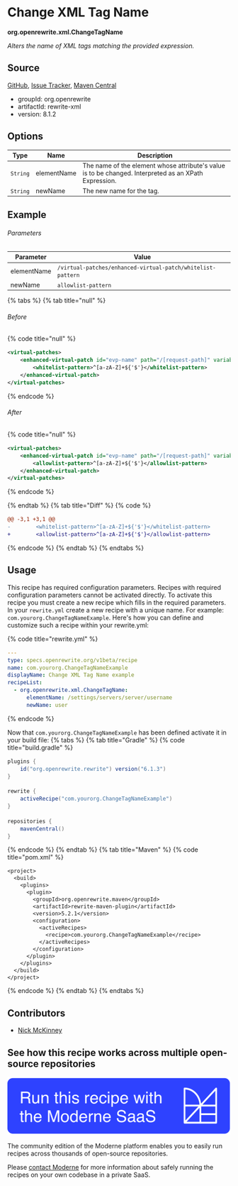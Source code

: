 # Change XML Tag Name

**org.openrewrite.xml.ChangeTagName**

_Alters the name of XML tags matching the provided expression._

## Source

[GitHub](https://github.com/openrewrite/rewrite/blob/main/rewrite-xml/src/main/java/org/openrewrite/xml/ChangeTagName.java), [Issue Tracker](https://github.com/openrewrite/rewrite/issues), [Maven Central](https://central.sonatype.com/artifact/org.openrewrite/rewrite-xml/8.1.2/jar)

* groupId: org.openrewrite
* artifactId: rewrite-xml
* version: 8.1.2

## Options

| Type | Name | Description |
| -- | -- | -- |
| `String` | elementName | The name of the element whose attribute's value is to be changed. Interpreted as an XPath Expression. |
| `String` | newName | The new name for the tag. |

## Example

###### Parameters
| Parameter | Value |
| -- | -- |
|elementName|`/virtual-patches/enhanced-virtual-patch/whitelist-pattern`|
|newName|`allowlist-pattern`|


{% tabs %}
{% tab title="null" %}

###### Before
{% code title="null" %}
```xml
<virtual-patches>
    <enhanced-virtual-patch id="evp-name" path="/[request-path]" variable="request.parameters.[paramName]" message="alphabet validation failed" enableAntisamy="false">
        <whitelist-pattern>^[a-zA-Z]+${'$'}</whitelist-pattern>
    </enhanced-virtual-patch>
</virtual-patches>
```
{% endcode %}

###### After
{% code title="null" %}
```xml
<virtual-patches>
    <enhanced-virtual-patch id="evp-name" path="/[request-path]" variable="request.parameters.[paramName]" message="alphabet validation failed" enableAntisamy="false">
        <allowlist-pattern>^[a-zA-Z]+${'$'}</allowlist-pattern>
    </enhanced-virtual-patch>
</virtual-patches>
```
{% endcode %}

{% endtab %}
{% tab title="Diff" %}
{% code %}
```diff
@@ -3,1 +3,1 @@
-        <whitelist-pattern>^[a-zA-Z]+${'$'}</whitelist-pattern>
+        <allowlist-pattern>^[a-zA-Z]+${'$'}</allowlist-pattern>
```
{% endcode %}
{% endtab %}
{% endtabs %}


## Usage

This recipe has required configuration parameters. Recipes with required configuration parameters cannot be activated directly. To activate this recipe you must create a new recipe which fills in the required parameters. In your `rewrite.yml` create a new recipe with a unique name. For example: `com.yourorg.ChangeTagNameExample`.
Here's how you can define and customize such a recipe within your rewrite.yml:

{% code title="rewrite.yml" %}
```yaml
---
type: specs.openrewrite.org/v1beta/recipe
name: com.yourorg.ChangeTagNameExample
displayName: Change XML Tag Name example
recipeList:
  - org.openrewrite.xml.ChangeTagName:
      elementName: /settings/servers/server/username
      newName: user
```
{% endcode %}

Now that `com.yourorg.ChangeTagNameExample` has been defined activate it in your build file:
{% tabs %}
{% tab title="Gradle" %}
{% code title="build.gradle" %}
```groovy
plugins {
    id("org.openrewrite.rewrite") version("6.1.3")
}

rewrite {
    activeRecipe("com.yourorg.ChangeTagNameExample")
}

repositories {
    mavenCentral()
}
```
{% endcode %}
{% endtab %}
{% tab title="Maven" %}
{% code title="pom.xml" %}
```markup
<project>
  <build>
    <plugins>
      <plugin>
        <groupId>org.openrewrite.maven</groupId>
        <artifactId>rewrite-maven-plugin</artifactId>
        <version>5.2.1</version>
        <configuration>
          <activeRecipes>
            <recipe>com.yourorg.ChangeTagNameExample</recipe>
          </activeRecipes>
        </configuration>
      </plugin>
    </plugins>
  </build>
</project>
```
{% endcode %}
{% endtab %}
{% endtabs %}

## Contributors
* [Nick McKinney](mckinneynicholas@gmail.com)


## See how this recipe works across multiple open-source repositories

[![Moderne Link Image](/.gitbook/assets/ModerneRecipeButton.png)](https://public.moderne.io/recipes/org.openrewrite.xml.ChangeTagName)

The community edition of the Moderne platform enables you to easily run recipes across thousands of open-source repositories.

Please [contact Moderne](https://moderne.io/product) for more information about safely running the recipes on your own codebase in a private SaaS.
